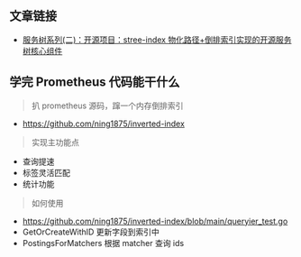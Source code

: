 ## 文章链接

- [服务树系列(二)：开源项目：stree-index 物化路径+倒排索引实现的开源服务树核心组件](https://zhuanlan.zhihu.com/p/264480644)

## 学完 Prometheus 代码能干什么

> 扒 prometheus 源码，蹿一个内存倒排索引

- https://github.com/ning1875/inverted-index

> 实现主功能点

- 查询提速
- 标签灵活匹配
- 统计功能

> 如何使用

- https://github.com/ning1875/inverted-index/blob/main/queryier_test.go
- GetOrCreateWithID 更新字段到索引中
- PostingsForMatchers 根据 matcher 查询 ids
